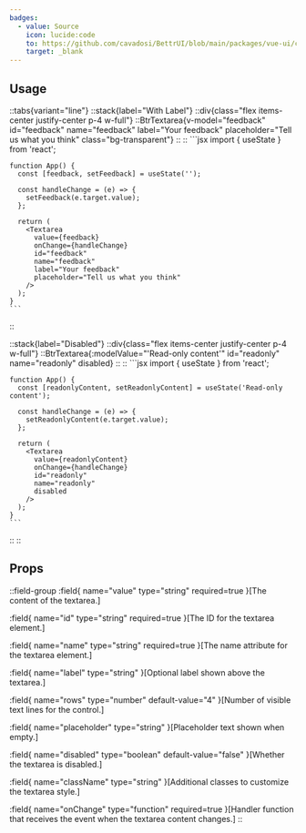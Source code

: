 ```yaml
---
badges:
  - value: Source
    icon: lucide:code
    to: https://github.com/cavadosi/BettrUI/blob/main/packages/vue-ui/components/Textarea.vue
    target: _blank
---
```


## Usage

::tabs{variant="line"}
  ::stack{label="With Label"}
    ::div{class="flex items-center justify-center p-4 w-full"}
    ::BtrTextarea{v-model="feedback" id="feedback" name="feedback" label="Your feedback" placeholder="Tell us what you think" class="bg-transparent"}
    ::
    ::
     ```jsx
    import { useState } from 'react';

    function App() {
      const [feedback, setFeedback] = useState('');

      const handleChange = (e) => {
        setFeedback(e.target.value);
      };

      return (
        <Textarea
          value={feedback}
          onChange={handleChange}
          id="feedback"
          name="feedback"
          label="Your feedback"
          placeholder="Tell us what you think"
        />
      );
    }
    ```
  ::

  ::stack{label="Disabled"}
    ::div{class="flex items-center justify-center p-4 w-full"}
    ::BtrTextarea{:modelValue="'Read-only content'" id="readonly" name="readonly" disabled}
    ::
    ::
     ```jsx
    import { useState } from 'react';

    function App() {
      const [readonlyContent, setReadonlyContent] = useState('Read-only content');

      const handleChange = (e) => {
        setReadonlyContent(e.target.value);
      };

      return (
        <Textarea
          value={readonlyContent}
          onChange={handleChange}
          id="readonly"
          name="readonly"
          disabled
        />
      );
    }
    ```
  ::
::
## Props

::field-group
  :field{
    name="value"
    type="string"
    required=true
  }[The content of the textarea.]

  :field{
    name="id"
    type="string"
    required=true
  }[The ID for the textarea element.]

  :field{
    name="name"
    type="string"
    required=true
  }[The name attribute for the textarea element.]

  :field{
    name="label"
    type="string"
  }[Optional label shown above the textarea.]

  :field{
    name="rows"
    type="number"
    default-value="4"
  }[Number of visible text lines for the control.]

  :field{
    name="placeholder"
    type="string"
  }[Placeholder text shown when empty.]

  :field{
    name="disabled"
    type="boolean"
    default-value="false"
  }[Whether the textarea is disabled.]

  :field{
    name="className"
    type="string"
  }[Additional classes to customize the textarea style.]

  :field{
    name="onChange"
    type="function"
    required=true
  }[Handler function that receives the event when the textarea content changes.]
::